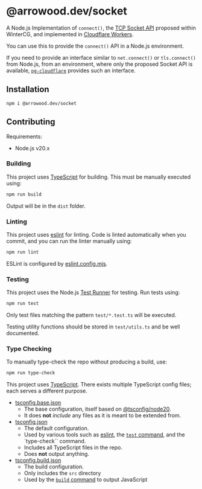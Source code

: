 # @arrowood.dev/socket

A Node.js Implementation of `connect()`, the [TCP Socket API](https://github.com/wintercg/proposal-sockets-api) proposed within WinterCG, and implemented in [Cloudflare Workers](https://developers.cloudflare.com/workers/runtime-apis/tcp-sockets/).

You can use this to provide the `connect()` API in a Node.js environment.

If you need to provide an interface similar to `net.connect()` or `tls.connect()` from Node.js, from an environment, where only the proposed Socket API is available, [`pg-cloudflare`](https://github.com/brianc/node-postgres/blob/master/packages/pg-cloudflare/README.md) provides such an interface.

## Installation

```
npm i @arrowood.dev/socket
```

## Contributing

Requirements:

- Node.js v20.x

### Building

This project uses [TypeScript](https://www.typescriptlang.org/) for building. This must be manually executed using:

```sh
npm run build
```

Output will be in the `dist` folder.

### Linting

This project uses [eslint](https://eslint.org/) for linting. Code is linted automatically when you commit, and you can run the linter manually using:

```sh
npm run lint
```

ESLint is configured by [eslint.config.mjs](./eslint.config.mjs).

### Testing

This project uses the Node.js [Test Runner](https://nodejs.org/docs/latest-v20.x/api/test.html) for testing. Run tests using:

```sh
npm run test
```

Only test files matching the pattern `test/*.test.ts` will be executed.

Testing utility functions should be stored in `test/utils.ts` and be well documented.

### Type Checking

To manually type-check the repo without producing a build, use:

```sh
npm run type-check
```

This project uses [TypeScript](https://www.typescriptlang.org/). There exists multiple TypeScript config files; each serves a different purpose.

- [tsconfig.base.json](./tsconfig.base.json)
  - The base configuration, itself based on [@tsconfig/node20](https://github.com/tsconfig/bases/blob/main/bases/node20.json).
  - It does **not** _include_ any files as it is meant to be extended from.
- [tsconfig.json](./tsconfig.json)
  - The default configuration.
  - Used by various tools such as [eslint](#linting), the [`test` command](#testing), and the `type-check`` command.
  - Includes all TypeScript files in the repo.
  - Does **not** output anything.
- [tsconfig.build.json](./tsconfig.build.json)
  - The build configuration.
  - Only includes the `src` directory
  - Used by the [`build` command](#building) to output JavaScript
